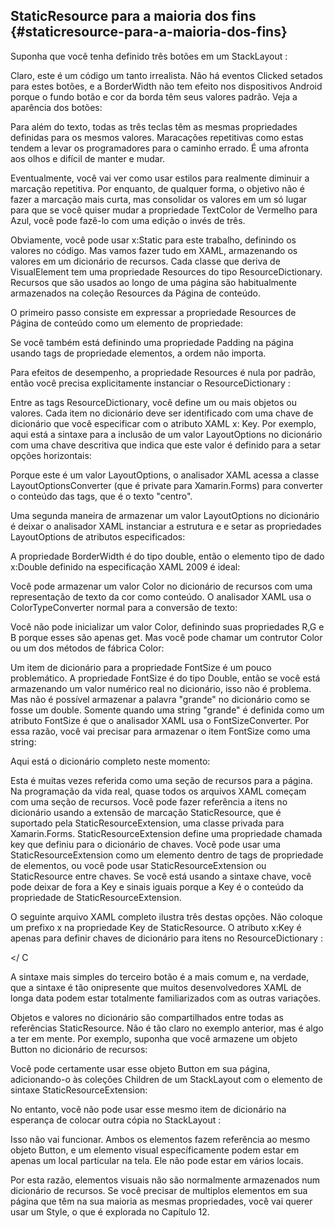 ## StaticResource para a maioria dos fins {#staticresource-para-a-maioria-dos-fins}

Suponha que você tenha definido três botões em um StackLayout :

Claro, este é um código um tanto irrealista. Não há eventos Clicked setados para estes botões, e a BorderWidth não tem efeito nos dispositivos Android porque o fundo botão e cor da borda têm seus valores padrão. Veja a aparência dos botões:

Para além do texto, todas as três teclas têm as mesmas propriedades definidas para os mesmos valores. Maracações repetitivas como estas tendem a levar os programadores para o caminho errado. É uma afronta aos olhos e difícil de manter e mudar.

Eventualmente, você vai ver como usar estilos para realmente diminuir a marcação repetitiva. Por enquanto, de qualquer forma, o objetivo não é fazer a marcação mais curta, mas consolidar os valores em um só lugar para que se você quiser mudar a propriedade TextColor de Vermelho para Azul, você pode fazê-lo com uma edição o invés de três.

Obviamente, você pode usar x:Static para este trabalho, definindo os valores no código. Mas vamos fazer tudo em XAML, armazenando os valores em um dicionário de recursos. Cada classe que deriva de VisualElement tem uma propriedade Resources do tipo ResourceDictionary. Recursos que são usados ao longo de uma página são habitualmente armazenados na coleção Resources da Página de conteúdo.

O primeiro passo consiste em expressar a propriedade Resources de Página de conteúdo como um elemento de propriedade:

Se você também está definindo uma propriedade Padding na página usando tags de propriedade elementos, a ordem não importa.

Para efeitos de desempenho, a propriedade Resources é nula por padrão, então você precisa explicitamente instanciar o ResourceDictionary :

Entre as tags ResourceDictionary, você define um ou mais objetos ou valores. Cada item no dicionário deve ser identificado com uma chave de dicionário que você especificar com o atributo XAML x: Key. Por exemplo, aqui está a sintaxe para a inclusão de um valor LayoutOptions no dicionário com uma chave descritiva que indica que este valor é definido para a setar opções horizontais:

Porque este é um valor LayoutOptions, o analisador XAML acessa a classe LayoutOptionsConverter (que é private para Xamarin.Forms) para converter o conteúdo das tags, que é o texto &quot;centro&quot;.

Uma segunda maneira de armazenar um valor LayoutOptions no dicionário é deixar o analisador XAML instanciar a estrutura e e setar as propriedades LayoutOptions de atributos especificados:

A propriedade BorderWidth é do tipo double, então o elemento tipo de dado x:Double definido na especificação XAML 2009 é ideal:

Você pode armazenar um valor Color no dicionário de recursos com uma representação de texto da cor como conteúdo. O analisador XAML usa o ColorTypeConverter normal para a conversão de texto:

Você não pode inicializar um valor Color, definindo suas propriedades R,G e B porque esses são apenas get. Mas você pode chamar um contrutor Color ou um dos métodos de fábrica Color:

Um item de dicionário para a propriedade FontSize é um pouco problemático. A propriedade FontSize é do tipo Double, então se você está armazenando um valor numérico real no dicionário, isso não é problema. Mas não é possível armazenar a palavra &quot;grande&quot; no dicionário como se fosse um double. Somente quando uma string &quot;grande&quot; é definida como um atributo FontSize é que o analisador XAML usa o FontSizeConverter. Por essa razão, você vai precisar para armazenar o item FontSize como uma string:

Aqui está o dicionário completo neste momento:

Esta é muitas vezes referida como uma seção de recursos para a página. Na programação da vida real, quase todos os arquivos XAML começam com uma seção de recursos. Você pode fazer referência a itens no dicionário usando a extensão de marcação StaticResource, que é suportado pela StaticResourceExtension, uma classe privada para Xamarin.Forms. StaticResourceExtension define uma propriedade chamada key que definiu para o dicionário de chaves. Você pode usar uma StaticResourceExtension como um elemento dentro de tags de propriedade de elementos, ou você pode usar StaticResourceExtension ou StaticResource entre chaves. Se você está usando a sintaxe chave, você pode deixar de fora a Key e sinais iguais porque a Key é o conteúdo da propriedade de StaticResourceExtension.

O seguinte arquivo XAML completo ilustra três destas opções. Não coloque um prefixo x na propriedade Key de StaticResource. O atributo x:Key é apenas para definir chaves de dicionário para itens no ResourceDictionary :

&lt;/ C

A sintaxe mais simples do terceiro botão é a mais comum e, na verdade, que a sintaxe é tão onipresente que muitos desenvolvedores XAML de longa data podem estar totalmente familiarizados com as outras variações.

Objetos e valores no dicionário são compartilhados entre todas as referências StaticResource. Não é tão claro no exemplo anterior, mas é algo a ter em mente. Por exemplo, suponha que você armazene um objeto Button no dicionário de recursos:

Você pode certamente usar esse objeto Button em sua página, adicionando-o às coleções Children de um StackLayout com o elemento de sintaxe StaticResourceExtension:

No entanto, você não pode usar esse mesmo item de dicionário na esperança de colocar outra cópia no StackLayout :

Isso não vai funcionar. Ambos os elementos fazem referência ao mesmo objeto Button, e um elemento visual específicamente podem estar em apenas um local particular na tela. Ele não pode estar em vários locais.

Por esta razão, elementos visuais não são normalmente armazenados num dicionário de recursos. Se você precisar de multiplos elementos em sua página que têm na sua maioria as mesmas propriedades, você vai querer usar um Style, o que é explorada no Capítulo 12.